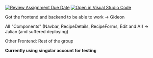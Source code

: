 [![Review Assignment Due Date](https://classroom.github.com/assets/deadline-readme-button-22041afd0340ce965d47ae6ef1cefeee28c7c493a6346c4f15d667ab976d596c.svg)](https://classroom.github.com/a/EntEil88)
[![Open in Visual Studio Code](https://classroom.github.com/assets/open-in-vscode-2e0aaae1b6195c2367325f4f02e2d04e9abb55f0b24a779b69b11b9e10269abc.svg)](https://classroom.github.com/online_ide?assignment_repo_id=18035612&assignment_repo_type=AssignmentRepo)

Got the frontend and backend to be able to work -> Gideon

All "Components" (Navbar, RecipeDetails, RecipeForms, Edit and AI) -> Julian (and suffered deploying)

Other Frontend: Rest of the group

**Currently using singular account for testing**
